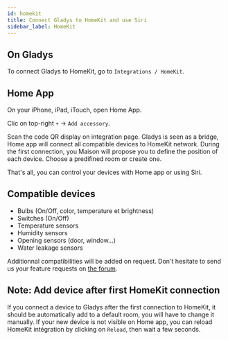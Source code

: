 ```yaml
---
id: homekit
title: Connect Gladys to HomeKit and use Siri
sidebar_label: HomeKit
---
```


## On Gladys

To connect Gladys to HomeKit, go to `Integrations / HomeKit`.

## Home App

On your iPhone, iPad, iTouch, open Home App.

Clic on top-right `+` -> `Add accessory`.

Scan the code QR display on integration page. Gladys is seen as a bridge, Home app will connect all compatible devices to HomeKit network. During the first connection, you Maison will propose you to define the position of each device. Choose a predifined room or create one.

That's all, you can control your devices with Home app or using Siri.

## Compatible devices

- Bulbs (On/Off, color, temperature et brightness)
- Switches (On/Off)
- Temperature sensors
- Humidity sensors
- Opening sensors (door, window...)
- Water leakage sensors

Additionnal compatibilities will be added on request. Don't hesitate to send us your feature requests on [the forum](https://community.gladysassistant.com/).

## Note: Add device after first HomeKit connection

If you connect a device to Gladys after the first connection to HomeKit, it should be automatically add to a default room, you will have to change it manually.
If your new device is not visible on Home app, you can reload HomeKit intégration by clicking on `Reload`, then wait a few seconds.